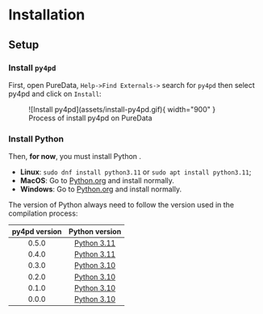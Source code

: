# Installation

## Setup

### Install `py4pd`

First, open PureData, `Help->Find Externals->` search for `py4pd` then select py4pd and click on `Install`: 

<figure markdown>
  ![Install py4pd](assets/install-py4pd.gif){ width="900" }
  <figcaption>Process of install py4pd on PureData</figcaption>
</figure>

### Install Python

Then, **for now**, you must install Python .

* **Linux**: `sudo dnf install python3.11` or `sudo apt install python3.11`;
* **MacOS**: Go to [Python.org](https://www.python.org/downloads/release/python-3112/) and install normally.
* **Windows**: Go to [Python.org](https://www.python.org/downloads/release/python-3112/) and install normally.

The version of Python always need to follow the version used in the compilation process:
  
| py4pd  version     | Python   version                            |
| :---------: | :----------------------------------: |
| 0.5.0       | [Python 3.11](https://www.python.org/downloads/release/python-3112/)  |
| 0.4.0       | [Python 3.11](https://www.python.org/downloads/release/python-3112/)  |
| 0.3.0       | [Python 3.10](https://www.python.org/downloads/release/python-31010/)  |
| 0.2.0       | [Python 3.10](https://www.python.org/downloads/release/python-3105/)  |
| 0.1.0       | [Python 3.10](https://www.python.org/downloads/release/python-3103/)  |
| 0.0.0       | [Python 3.10](https://www.python.org/downloads/release/python-3101/)  |


